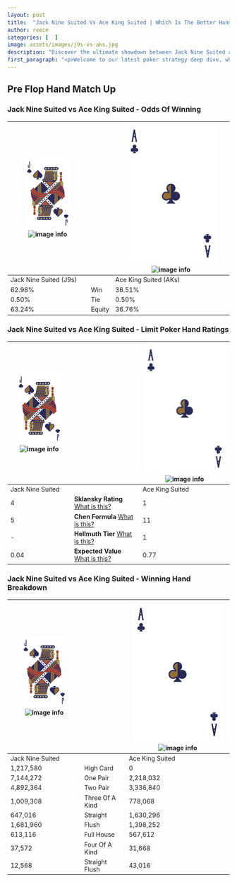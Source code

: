 ```yaml
---
layout: post
title:  "Jack Nine Suited Vs Ace King Suited | Which Is The Better Hand In Poker? A Complete Guide"
author: reece
categories: [  ]
image: assets/images/j9s-vs-aks.jpg
description: "Discover the ultimate showdown between Jack Nine Suited and Ace King Suited in poker! Uncover the odds, strategies, and scenarios where one hand triumphs over the other. Get ready to up your poker game with this thrilling analysis."
first_paragraph: "<p>Welcome to our latest poker strategy deep dive, where we're pitting two distinct hands against each other in a high-stakes showdown: Jack Nine Suited vs Ace King Suited.</p><p>In the dynamic world of poker, every decision counts, and knowing which hand holds the upper hand is key to your success at the table.</p><p>In this article, we'll dissect these two hands, explore the scenarios where one dominates the other, and equip you with the knowledge to make strategic choices that can tip the odds in your favor.</p><p>Get ready to unravel the intriguing dynamics of these poker hands and elevate your game to new heights.</p>"
---
```




[comment]: # (sp0)

## Pre Flop Hand Match Up

<div class="table hand-ratings" markdown="1"> 



### Jack Nine Suited vs Ace King Suited - Odds Of Winning


    
| ![image info](assets/images/hand1/J.png) ![image info](assets/images/hand1/9s.png) |  | ![image info](assets/images/hand2/A.png) ![image info](assets/images/hand2/Ks.png) |
| -------- | -------- | -------- |
| Jack Nine Suited (J9s) |  | Ace King Suited (AKs) |
| 62.98% | Win | 36.51% |
| 0.50% | Tie | 0.50% |
| 63.24% | Equity | 36.76% |




[comment]: # (sp1)



### Jack Nine Suited vs Ace King Suited - Limit Poker Hand Ratings


    
| ![image info](assets/images/hand1/J.png) ![image info](assets/images/hand1/9s.png) |  | ![image info](assets/images/hand2/A.png) ![image info](assets/images/hand2/Ks.png) |
| -------- | -------- | -------- |
| Jack Nine Suited |  | Ace King Suited |
| 4 | **Sklansky Rating** [What is this?](/sklansky-rating-explained) | 1 |
| 5 | **Chen Formula** [What is this?](/chen-formula-explained) | 11 |
| - | **Hellmuth Tier** [What is this?](/Hellmuth-tier-explained) | 1 |
| 0.04 | **Expected Value** [What is this?](/expected-value-explained) | 0.77 |




[comment]: # (sp2)



### Jack Nine Suited vs Ace King Suited - Winning Hand Breakdown


    
| ![image info](assets/images/hand1/J.png) ![image info](assets/images/hand1/9s.png) |  | ![image info](assets/images/hand2/A.png) ![image info](assets/images/hand2/Ks.png) |
| -------- | -------- | -------- |
| Jack Nine Suited |  | Ace King Suited |
| 1,217,580 | High Card | 0 |
| 7,144,272 | One Pair | 2,218,032 |
| 4,892,364 | Two Pair | 3,336,840 |
| 1,009,308 | Three Of A Kind | 778,068 |
| 647,016 | Straight | 1,630,296 |
| 1,681,960 | Flush | 1,398,252 |
| 613,116 | Full House | 567,612 |
| 37,572 | Four Of A Kind | 31,668 |
| 12,568 | Straight Flush | 43,016 |




[comment]: # (sp3)



</div>

[comment]: # (sp4)



[comment]: # (sp5)

